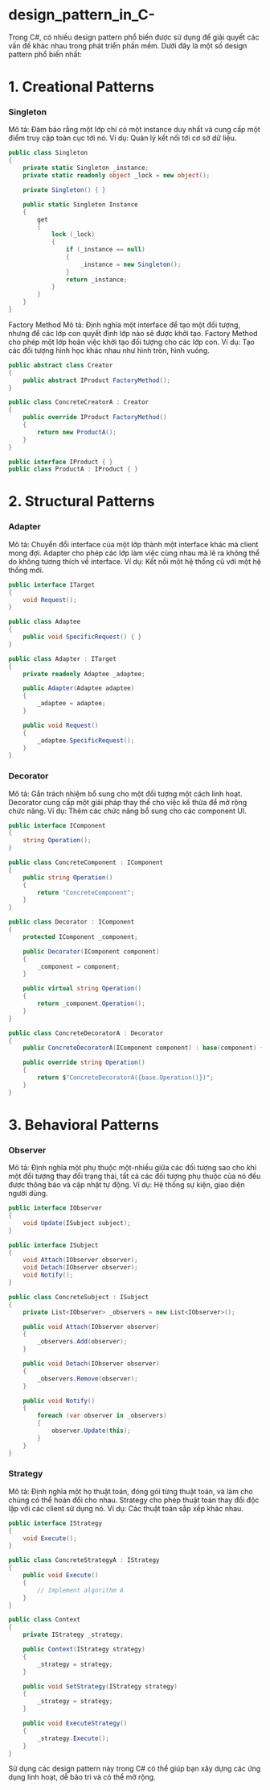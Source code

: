 # design_pattern_in_C-
<p>Trong C#, có nhiều design pattern phổ biến được sử dụng để giải quyết các vấn đề khác nhau trong phát triển phần mềm. Dưới đây là một số design pattern phổ biến nhất:</p>

<h1>1. Creational Patterns</h1>
<h3>Singleton</h3>

Mô tả: Đảm bảo rằng một lớp chỉ có một instance duy nhất và cung cấp một điểm truy cập toàn cục tới nó.
Ví dụ: Quản lý kết nối tới cơ sở dữ liệu.
```C#
public class Singleton
{
    private static Singleton _instance;
    private static readonly object _lock = new object();

    private Singleton() { }

    public static Singleton Instance
    {
        get
        {
            lock (_lock)
            {
                if (_instance == null)
                {
                    _instance = new Singleton();
                }
                return _instance;
            }
        }
    }
}
```
Factory Method
Mô tả: Định nghĩa một interface để tạo một đối tượng, nhưng để các lớp con quyết định lớp nào sẽ được khởi tạo. Factory Method cho phép một lớp hoãn việc khởi tạo đối tượng cho các lớp con.
Ví dụ: Tạo các đối tượng hình học khác nhau như hình tròn, hình vuông.
```C#
public abstract class Creator
{
    public abstract IProduct FactoryMethod();
}

public class ConcreteCreatorA : Creator
{
    public override IProduct FactoryMethod()
    {
        return new ProductA();
    }
}

public interface IProduct { }
public class ProductA : IProduct { }
```

<h1>2. Structural Patterns</h1>
<h3>Adapter</h3>

Mô tả: Chuyển đổi interface của một lớp thành một interface khác mà client mong đợi. Adapter cho phép các lớp làm việc cùng nhau mà lẽ ra không thể do không tương thích về interface.
Ví dụ: Kết nối một hệ thống cũ với một hệ thống mới.
```C#
public interface ITarget
{
    void Request();
}

public class Adaptee
{
    public void SpecificRequest() { }
}

public class Adapter : ITarget
{
    private readonly Adaptee _adaptee;

    public Adapter(Adaptee adaptee)
    {
        _adaptee = adaptee;
    }

    public void Request()
    {
        _adaptee.SpecificRequest();
    }
}
```

<h3>Decorator</h3>

Mô tả: Gắn trách nhiệm bổ sung cho một đối tượng một cách linh hoạt. Decorator cung cấp một giải pháp thay thế cho việc kế thừa để mở rộng chức năng.
Ví dụ: Thêm các chức năng bổ sung cho các component UI.
```C#
public interface IComponent
{
    string Operation();
}

public class ConcreteComponent : IComponent
{
    public string Operation()
    {
        return "ConcreteComponent";
    }
}

public class Decorator : IComponent
{
    protected IComponent _component;

    public Decorator(IComponent component)
    {
        _component = component;
    }

    public virtual string Operation()
    {
        return _component.Operation();
    }
}

public class ConcreteDecoratorA : Decorator
{
    public ConcreteDecoratorA(IComponent component) : base(component) { }

    public override string Operation()
    {
        return $"ConcreteDecoratorA({base.Operation()})";
    }
}
```

<h1>3. Behavioral Patterns</h1>
<h3>Observer</h3>
Mô tả: Định nghĩa một phụ thuộc một-nhiều giữa các đối tượng sao cho khi một đối tượng thay đổi trạng thái, tất cả các đối tượng phụ thuộc của nó đều được thông báo và cập nhật tự động.
Ví dụ: Hệ thống sự kiện, giao diện người dùng.

```C#
public interface IObserver
{
    void Update(ISubject subject);
}

public interface ISubject
{
    void Attach(IObserver observer);
    void Detach(IObserver observer);
    void Notify();
}

public class ConcreteSubject : ISubject
{
    private List<IObserver> _observers = new List<IObserver>();

    public void Attach(IObserver observer)
    {
        _observers.Add(observer);
    }

    public void Detach(IObserver observer)
    {
        _observers.Remove(observer);
    }

    public void Notify()
    {
        foreach (var observer in _observers)
        {
            observer.Update(this);
        }
    }
}

```

<h3>Strategy</h3>
Mô tả: Định nghĩa một họ thuật toán, đóng gói từng thuật toán, và làm cho chúng có thể hoán đổi cho nhau. Strategy cho phép thuật toán thay đổi độc lập với các client sử dụng nó.
Ví dụ: Các thuật toán sắp xếp khác nhau.

```C#
public interface IStrategy
{
    void Execute();
}

public class ConcreteStrategyA : IStrategy
{
    public void Execute()
    {
        // Implement algorithm A
    }
}

public class Context
{
    private IStrategy _strategy;

    public Context(IStrategy strategy)
    {
        _strategy = strategy;
    }

    public void SetStrategy(IStrategy strategy)
    {
        _strategy = strategy;
    }

    public void ExecuteStrategy()
    {
        _strategy.Execute();
    }
}
```
Sử dụng các design pattern này trong C# có thể giúp bạn xây dựng các ứng dụng linh hoạt, dễ bảo trì và có thể mở rộng.
